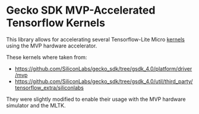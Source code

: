 Gecko SDK MVP-Accelerated Tensorflow Kernels
===============================================

This library allows for accelerating several Tensorflow-Lite Micro [kernels](https://github.com/tensorflow/tflite-micro/tree/main/tensorflow/lite/micro/kernels) using the MVP hardware accelerator.

These kernels where taken from:  
- https://github.com/SiliconLabs/gecko_sdk/tree/gsdk_4.0/platform/driver/mvp
- https://github.com/SiliconLabs/gecko_sdk/tree/gsdk_4.0/util/third_party/tensorflow_extra/siliconlabs

They were slightly modified to enable their usage with the MVP hardware simulator and the MLTK.
